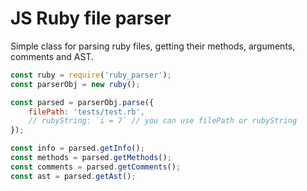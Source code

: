 # JS Ruby file parser
Simple class for parsing ruby files, getting their methods, arguments, comments and AST.

```js
const ruby = require('ruby_parser');
const parserObj = new ruby();

const parsed = parserObj.parse({
    filePath: 'tests/test.rb',
    // rubyString: `i = 7` // you can use filePath or rubyString
});

const info = parsed.getInfo();
const methods = parsed.getMethods();
const comments = parsed.getComments();
const ast = parsed.getAst();
```

